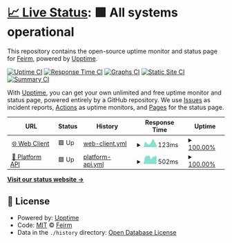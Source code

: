 # [📈 Live Status](https://status.feirm.com): <!--live status--> **🟩 All systems operational**

This repository contains the open-source uptime monitor and status page for [Feirm](https://feirm.com), powered by [Upptime](https://github.com/upptime/upptime).

[![Uptime CI](https://github.com/feirm/status/workflows/Uptime%20CI/badge.svg)](https://github.com/feirm/status/actions?query=workflow%3A%22Uptime+CI%22)
[![Response Time CI](https://github.com/feirm/status/workflows/Response%20Time%20CI/badge.svg)](https://github.com/feirm/status/actions?query=workflow%3A%22Response+Time+CI%22)
[![Graphs CI](https://github.com/feirm/status/workflows/Graphs%20CI/badge.svg)](https://github.com/feirm/status/actions?query=workflow%3A%22Graphs+CI%22)
[![Static Site CI](https://github.com/feirm/status/workflows/Static%20Site%20CI/badge.svg)](https://github.com/feirm/status/actions?query=workflow%3A%22Static+Site+CI%22)
[![Summary CI](https://github.com/feirm/status/workflows/Summary%20CI/badge.svg)](https://github.com/feirm/status/actions?query=workflow%3A%22Summary+CI%22)

With [Upptime](https://upptime.js.org), you can get your own unlimited and free uptime monitor and status page, powered entirely by a GitHub repository. We use [Issues](https://github.com/feirm/status/issues) as incident reports, [Actions](https://github.com/feirm/status/actions) as uptime monitors, and [Pages](https://status.feirm.com) for the status page.

<!--start: status pages-->
<!-- This summary is generated by Upptime (https://github.com/upptime/upptime) -->
<!-- Do not edit this manually, your changes will be overwritten -->
<!-- prettier-ignore -->
| URL | Status | History | Response Time | Uptime |
| --- | ------ | ------- | ------------- | ------ |
| <img alt="" src="https://favicons.githubusercontent.com/feirm.com" height="13"> [🌐 Web Client](https://feirm.com) | 🟩 Up | [web-client.yml](https://github.com/feirm/status/commits/HEAD/history/web-client.yml) | <details><summary><img alt="Response time graph" src="./graphs/web-client/response-time-week.png" height="20"> 123ms</summary><br><a href="https://status.feirm.com/history/web-client"><img alt="Response time 189" src="https://img.shields.io/endpoint?url=https%3A%2F%2Fraw.githubusercontent.com%2Ffeirm%2Fstatus%2FHEAD%2Fapi%2Fweb-client%2Fresponse-time.json"></a><br><a href="https://status.feirm.com/history/web-client"><img alt="24-hour response time 47" src="https://img.shields.io/endpoint?url=https%3A%2F%2Fraw.githubusercontent.com%2Ffeirm%2Fstatus%2FHEAD%2Fapi%2Fweb-client%2Fresponse-time-day.json"></a><br><a href="https://status.feirm.com/history/web-client"><img alt="7-day response time 123" src="https://img.shields.io/endpoint?url=https%3A%2F%2Fraw.githubusercontent.com%2Ffeirm%2Fstatus%2FHEAD%2Fapi%2Fweb-client%2Fresponse-time-week.json"></a><br><a href="https://status.feirm.com/history/web-client"><img alt="30-day response time 182" src="https://img.shields.io/endpoint?url=https%3A%2F%2Fraw.githubusercontent.com%2Ffeirm%2Fstatus%2FHEAD%2Fapi%2Fweb-client%2Fresponse-time-month.json"></a><br><a href="https://status.feirm.com/history/web-client"><img alt="1-year response time 189" src="https://img.shields.io/endpoint?url=https%3A%2F%2Fraw.githubusercontent.com%2Ffeirm%2Fstatus%2FHEAD%2Fapi%2Fweb-client%2Fresponse-time-year.json"></a></details> | <details><summary><a href="https://status.feirm.com/history/web-client">100.00%</a></summary><a href="https://status.feirm.com/history/web-client"><img alt="All-time uptime 100.00%" src="https://img.shields.io/endpoint?url=https%3A%2F%2Fraw.githubusercontent.com%2Ffeirm%2Fstatus%2FHEAD%2Fapi%2Fweb-client%2Fuptime.json"></a><br><a href="https://status.feirm.com/history/web-client"><img alt="24-hour uptime 100.00%" src="https://img.shields.io/endpoint?url=https%3A%2F%2Fraw.githubusercontent.com%2Ffeirm%2Fstatus%2FHEAD%2Fapi%2Fweb-client%2Fuptime-day.json"></a><br><a href="https://status.feirm.com/history/web-client"><img alt="7-day uptime 100.00%" src="https://img.shields.io/endpoint?url=https%3A%2F%2Fraw.githubusercontent.com%2Ffeirm%2Fstatus%2FHEAD%2Fapi%2Fweb-client%2Fuptime-week.json"></a><br><a href="https://status.feirm.com/history/web-client"><img alt="30-day uptime 100.00%" src="https://img.shields.io/endpoint?url=https%3A%2F%2Fraw.githubusercontent.com%2Ffeirm%2Fstatus%2FHEAD%2Fapi%2Fweb-client%2Fuptime-month.json"></a><br><a href="https://status.feirm.com/history/web-client"><img alt="1-year uptime 100.00%" src="https://img.shields.io/endpoint?url=https%3A%2F%2Fraw.githubusercontent.com%2Ffeirm%2Fstatus%2FHEAD%2Fapi%2Fweb-client%2Fuptime-year.json"></a></details>
| <img alt="" src="https://favicons.githubusercontent.com/api.feirm.com" height="13"> [🔗 Platform API](https://api.feirm.com) | 🟩 Up | [platform-api.yml](https://github.com/feirm/status/commits/HEAD/history/platform-api.yml) | <details><summary><img alt="Response time graph" src="./graphs/platform-api/response-time-week.png" height="20"> 502ms</summary><br><a href="https://status.feirm.com/history/platform-api"><img alt="Response time 467" src="https://img.shields.io/endpoint?url=https%3A%2F%2Fraw.githubusercontent.com%2Ffeirm%2Fstatus%2FHEAD%2Fapi%2Fplatform-api%2Fresponse-time.json"></a><br><a href="https://status.feirm.com/history/platform-api"><img alt="24-hour response time 554" src="https://img.shields.io/endpoint?url=https%3A%2F%2Fraw.githubusercontent.com%2Ffeirm%2Fstatus%2FHEAD%2Fapi%2Fplatform-api%2Fresponse-time-day.json"></a><br><a href="https://status.feirm.com/history/platform-api"><img alt="7-day response time 502" src="https://img.shields.io/endpoint?url=https%3A%2F%2Fraw.githubusercontent.com%2Ffeirm%2Fstatus%2FHEAD%2Fapi%2Fplatform-api%2Fresponse-time-week.json"></a><br><a href="https://status.feirm.com/history/platform-api"><img alt="30-day response time 468" src="https://img.shields.io/endpoint?url=https%3A%2F%2Fraw.githubusercontent.com%2Ffeirm%2Fstatus%2FHEAD%2Fapi%2Fplatform-api%2Fresponse-time-month.json"></a><br><a href="https://status.feirm.com/history/platform-api"><img alt="1-year response time 467" src="https://img.shields.io/endpoint?url=https%3A%2F%2Fraw.githubusercontent.com%2Ffeirm%2Fstatus%2FHEAD%2Fapi%2Fplatform-api%2Fresponse-time-year.json"></a></details> | <details><summary><a href="https://status.feirm.com/history/platform-api">100.00%</a></summary><a href="https://status.feirm.com/history/platform-api"><img alt="All-time uptime 99.99%" src="https://img.shields.io/endpoint?url=https%3A%2F%2Fraw.githubusercontent.com%2Ffeirm%2Fstatus%2FHEAD%2Fapi%2Fplatform-api%2Fuptime.json"></a><br><a href="https://status.feirm.com/history/platform-api"><img alt="24-hour uptime 100.00%" src="https://img.shields.io/endpoint?url=https%3A%2F%2Fraw.githubusercontent.com%2Ffeirm%2Fstatus%2FHEAD%2Fapi%2Fplatform-api%2Fuptime-day.json"></a><br><a href="https://status.feirm.com/history/platform-api"><img alt="7-day uptime 100.00%" src="https://img.shields.io/endpoint?url=https%3A%2F%2Fraw.githubusercontent.com%2Ffeirm%2Fstatus%2FHEAD%2Fapi%2Fplatform-api%2Fuptime-week.json"></a><br><a href="https://status.feirm.com/history/platform-api"><img alt="30-day uptime 100.00%" src="https://img.shields.io/endpoint?url=https%3A%2F%2Fraw.githubusercontent.com%2Ffeirm%2Fstatus%2FHEAD%2Fapi%2Fplatform-api%2Fuptime-month.json"></a><br><a href="https://status.feirm.com/history/platform-api"><img alt="1-year uptime 99.99%" src="https://img.shields.io/endpoint?url=https%3A%2F%2Fraw.githubusercontent.com%2Ffeirm%2Fstatus%2FHEAD%2Fapi%2Fplatform-api%2Fuptime-year.json"></a></details>

<!--end: status pages-->

[**Visit our status website →**](https://status.feirm.com)

## 📄 License

- Powered by: [Upptime](https://github.com/upptime/upptime)
- Code: [MIT](./LICENSE) © [Feirm](https://feirm.com)
- Data in the `./history` directory: [Open Database License](https://opendatacommons.org/licenses/odbl/1-0/)
